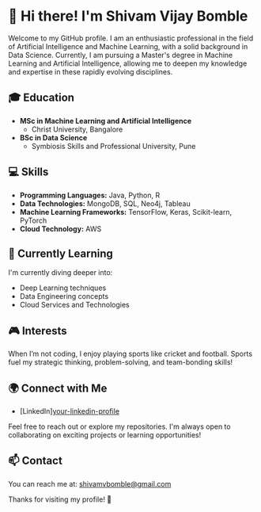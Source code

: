 # 👋 Hi there! I'm Shivam Vijay Bomble

Welcome to my GitHub profile. I am an enthusiastic professional in the field of Artificial Intelligence and Machine Learning, with a solid background in Data Science. Currently, I am pursuing a Master's degree in Machine Learning and Artificial Intelligence, allowing me to deepen my knowledge and expertise in these rapidly evolving disciplines. 

## 🎓 Education
- **MSc in Machine Learning and Artificial Intelligence**
  - Christ University, Bangalore
- **BSc in Data Science**
  - Symbiosis Skills and Professional University, Pune

## 💻 Skills
- **Programming Languages:** Java, Python, R
- **Data Technologies:** MongoDB, SQL, Neo4j, Tableau
- **Machine Learning Frameworks:** TensorFlow, Keras, Scikit-learn, PyTorch
- **Cloud Technology:** AWS

## 🌱 Currently Learning
I'm currently diving deeper into:
- Deep Learning techniques
- Data Engineering concepts
- Cloud Services and Technologies

## 🎮 Interests
When I’m not coding, I enjoy playing sports like cricket and football. Sports fuel my strategic thinking, problem-solving, and team-bonding skills!

## 🌍 Connect with Me
- [LinkedIn][your-linkedin-profile](https://www.linkedin.com/in/shivambomble/)

Feel free to reach out or explore my repositories. I'm always open to collaborating on exciting projects or learning opportunities!

## 📫 Contact
You can reach me at: shivamvbomble@gmail.com

Thanks for visiting my profile! 🌟
